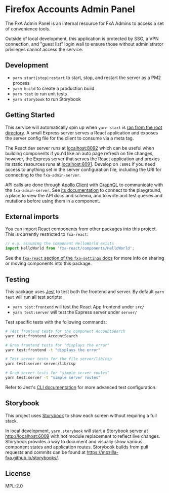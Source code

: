 # Firefox Accounts Admin Panel

The FxA Admin Panel is an internal resource for FxA Admins to access a set of convenience tools.

Outside of local development, this application is protected by SSO, a VPN connection, and "guest list" login wall to ensure those without administrator privileges cannot access the service.

## Development

- `yarn start|stop|restart` to start, stop, and restart the server as a PM2 process
- `yarn build` to create a production build
- `yarn test` to run unit tests
- `yarn storybook` to run Storybook

## Getting Started

This service will automatically spin up when `yarn start` is [ran from the root directory](https://github.com/mozilla/fxa#getting-started). A small Express server serves a React application and exposes the server config file for the client to consume via a meta tag.

The React dev server runs at [localhost:8092](http://localhost:8092/) which can be useful when building components if you'd like an auto page refresh on file changes, however, the Express server that serves the React application and proxies its static resources runs at [localhost:8091](http://localhost:8091/). Develop on `:8091` if you need access to anything set in the server configuration file, including the URI for connecting to the `fxa-admin-server`.

API calls are done through [Apollo Client](https://www.apollographql.com/docs/react/) with [GraphQL](https://graphql.org/learn/) to communicate with the `fxa-admin-server`. See [its documentation](https://github.com/mozilla/fxa/tree/main/packages/fxa-admin-server) to connect to the playground, a place to view the API docs and schema, and to write and test queries and mutations before using them in a component.

## External imports

You can import React components from other packages into this project. This is currently restricted to `fxa-react`:

```javascript
// e.g. assuming the component HelloWorld exists
import HelloWorld from 'fxa-react/components/HelloWorld';
```

See the [`fxa-react` section of the `fxa-settings` docs](https://github.com/mozilla/fxa/tree/main/packages/fxa-settings#fxa-react) for more info on sharing or moving components into this package.

## Testing

This package uses [Jest](https://jestjs.io/) to test both the frontend and server. By default `yarn test` will run all test scripts:

- `yarn test:frontend` will test the React App frontend under `src/`
- `yarn test:server` will test the Express server under `server/`

Test specific tests with the following commands:

```bash
# Test frontend tests for the component AccountSearch
yarn test:frontend AccountSearch

# Grep frontend tests for "displays the error"
yarn test:frontend -t "displays the error"

# Test server tests for the file server/lib/csp
yarn test:server server/lib/csp

# Grep server tests for "simple server routes"
yarn test:server -t "simple server routes"
```

Refer to Jest's [CLI documentation](https://jestjs.io/docs/en/cli) for more advanced test configuration.

## Storybook

This project uses [Storybook](https://storybook.js.org/) to show each screen without requiring a full stack.

In local development, `yarn storybook` will start a Storybook server at <http://localhost:6009> with hot module replacement to reflect live changes. Storybook provides a way to document and visually show various component states and application routes. Storybook builds from pull requests and commits can be found at https://mozilla-fxa.github.io/storybooks/.

## License

MPL-2.0
